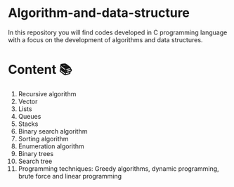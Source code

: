 # Algorithm-and-data-structure
In this repository you will find codes developed in C programming language with a focus on the development of algorithms and data structures.

<h1>Content 📚</h1>

1)  Recursive algorithm
2)  Vector
3)  Lists
4)  Queues
5)  Stacks 
6)  Binary search algorithm
7)  Sorting algorithm
8)  Enumeration algorithm
9)  Binary trees
10) Search tree
11) Programming techniques: Greedy algorithms, dynamic programming, brute force and linear programming
